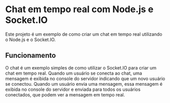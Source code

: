 # Chat em tempo real com Node.js e Socket.IO

Este projeto é um exemplo de como criar um chat em tempo real utilizando o Node.js e o Socket.IO.

## Funcionamento

O chat é um exemplo simples de como utilizar o Socket.IO para criar um chat em tempo real.
Quando um usuário se conecta ao chat, uma mensagem é exibida no console do servidor indicando que um novo usuário se conectou.
Quando um usuário envia uma mensagem, essa mensagem é exibida no console do servidor e enviada para todos os usuários conectados, que podem ver a mensagem em tempo real.
